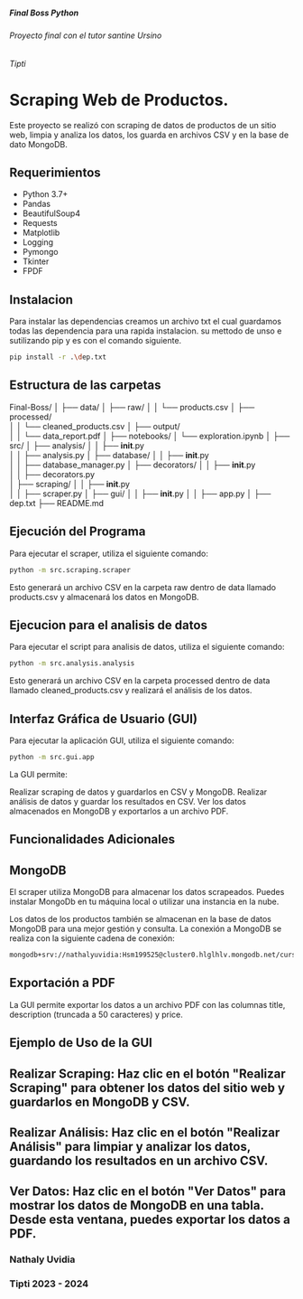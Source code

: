##### Final Boss Python
###### Proyecto final con el tutor santine Ursino
###### Tipti

# Scraping Web de Productos.

Este proyecto se realizó con scraping de datos de productos de un sitio web, limpia y analiza los datos, los guarda en archivos CSV y en la base de dato MongoDB.

## Requerimientos 
- Python 3.7+
- Pandas
- BeautifulSoup4
- Requests
- Matplotlib
- Logging
- Pymongo
- Tkinter
- FPDF


## Instalacion

Para instalar las dependencias creamos un archivo txt el cual guardamos todas las dependencia para una rapida instalacion.
su mettodo de unso e sutilizando pip y es con el comando siguiente.

````bash
pip install -r .\dep.txt
````

## Estructura de las carpetas

Final-Boss/
│
├── data/
│   ├── raw/ 
│   │   └── products.csv
│   ├── processed/  
│   │   └── cleaned_products.csv
│   ├── output/  
│   │   └── data_report.pdf
│
├── notebooks/
│   └── exploration.ipynb
│
├── src/
│   ├── analysis/ 
│   │   ├── __init__.py         
│   │   ├── analysis.py
│   ├── database/
│   │   ├── __init__.py         
│   │   ├── database_manager.py
│   ├── decorators/ 
│   │   ├── __init__.py         
│   │   ├── decorators.py  
│   ├── scraping/ 
│   │   ├── __init__.py         
│   │   ├── scraper.py
│   ├── gui/
│   │   ├── __init__.py
│   │   ├── app.py
│
├── dep.txt
├── README.md





## Ejecución del Programa
Para ejecutar el scraper, utiliza el siguiente comando:

`````bash
python -m src.scraping.scraper
`````
Esto generará un archivo CSV en la carpeta raw dentro de data llamado products.csv y almacenará los datos en MongoDB.


## Ejecucion para el analisis de datos

Para ejecutar el script para analisis de datos, utiliza el siguiente comando:

````bash
python -m src.analysis.analysis
````

Esto generará un archivo CSV en la carpeta processed dentro de data llamado cleaned_products.csv y realizará el análisis de los datos.


## Interfaz Gráfica de Usuario (GUI)

Para ejecutar la aplicación GUI, utiliza el siguiente comando:

````bash
python -m src.gui.app
````
La GUI permite:

Realizar scraping de datos y guardarlos en CSV y MongoDB.
Realizar análisis de datos y guardar los resultados en CSV.
Ver los datos almacenados en MongoDB y exportarlos a un archivo PDF.


## Funcionalidades Adicionales
## MongoDB
El scraper utiliza MongoDB para almacenar los datos scrapeados. Puedes instalar MongoDb en tu
máquina local o utilizar una instancia en la nube.


Los datos de los productos también se almacenan en la base de datos MongoDB para una mejor gestión y consulta. La conexión a MongoDB se realiza con la siguiente cadena de conexión:

````bash
mongodb+srv://nathalyuvidia:Hsm199525@cluster0.hlglhlv.mongodb.net/curso2024
````

## Exportación a PDF

La GUI permite exportar los datos a un archivo PDF con las columnas title, description (truncada a 50 caracteres) y price.

## Ejemplo de Uso de la GUI

## Realizar Scraping: Haz clic en el botón "Realizar Scraping" para obtener los datos del sitio web y guardarlos en MongoDB y CSV.
## Realizar Análisis: Haz clic en el botón "Realizar Análisis" para limpiar y analizar los datos, guardando los resultados en un archivo CSV.
## Ver Datos: Haz clic en el botón "Ver Datos" para mostrar los datos de MongoDB en una tabla. Desde esta ventana, puedes exportar los datos a PDF.

### Nathaly Uvidia 
### Tipti 2023 - 2024